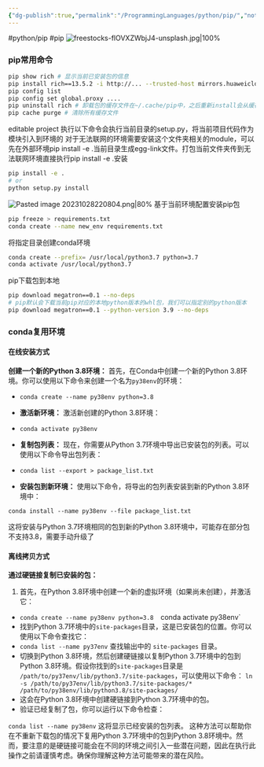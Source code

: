 ```yaml
---
{"dg-publish":true,"permalink":"/ProgrammingLanguages/python/pip/","noteIcon":"3"}
---
```


#python/pip #pip
![freestocks-flOVXZWbjJ4-unsplash.jpg|100%](/img/user/banner/freestocks-flOVXZWbjJ4-unsplash.jpg)
### pip常用命令

```bash
pip show rich # 显示当前已安装包的信息
pip install rich==13.5.2 -i http://... --trusted-host mirrors.huaweicloud.com
pip config list
pip config set global.proxy ....
pip uninstall rich # 卸载包的缓存文件在~/.cache/pip中，之后重新install会从缓存中获取
pip cache purge # 清除所有缓存文件
```

editable project
执行以下命令会执行当前目录的setup.py，将当前项目代码作为模块引入到环境的
对于无法联网的环境需要安装这个文件夹相关的module，可以先在外部环境pip install -e .当前目录生成egg-link文件。打包当前文件夹传到无法联网环境直接执行pip install -e .安装


```bash
pip install -e .
# or
python setup.py install

```

![Pasted image 20231028220804.png|80%](/img/user/pics/Pasted%20image%2020231028220804.png)
基于当前环境配置安装pip包

```bash
pip freeze > requirements.txt
conda create --name new_env requirements.txt

```

将指定目录创建conda环境

```bash
conda create --prefix= /usr/local/python3.7 python=3.7
conda activate /usr/local/python3.7

```

pip下载包到本地

```bash
pip download megatron==0.1 --no-deps
# pip默认会下载当前pip对应的本地python版本的whl包，我们可以指定别的python版本
pip download megatron==0.1 --python-version 3.9 --no-deps

```

### conda复用环境
#### 在线安装方式
**创建一个新的Python 3.8环境：** 首先，在Conda中创建一个新的Python 3.8环境。你可以使用以下命令来创建一个名为`py38env`的环境：

- `conda create --name py38env python=3.8`
    
- **激活新环境：** 激活新创建的Python 3.8环境：
    
- `conda activate py38env`
- **复制包列表：** 现在，你需要从Python 3.7环境中导出已安装包的列表。可以使用以下命令导出包列表：
- `conda list --export > package_list.txt`

- **安装包到新环境：** 使用以下命令，将导出的包列表安装到新的Python 3.8环境中：   

`conda install --name py38env --file package_list.txt`

这将安装与Python 3.7环境相同的包到新的Python 3.8环境中，可能存在部分包不支持3.8，需要手动升级了
#### 离线拷贝方式
**通过硬链接复制已安装的包：**

1. 首先，在Python 3.8环境中创建一个新的虚拟环境（如果尚未创建），并激活它：
- `conda create --name py38env python=3.8 
   `conda activate py38env` 
- 找到Python 3.7环境中的`site-packages`目录，这是已安装包的位置。你可以使用以下命令查找它：
- `conda list --name py37env`
    查找输出中的 `site-packages` 目录。
- 切换到Python 3.8环境，然后创建硬链接以复制Python 3.7环境中的包到Python 3.8环境。假设你找到的`site-packages`目录是 `/path/to/py37env/lib/python3.7/site-packages`，可以使用以下命令：
	`ln -s /path/to/py37env/lib/python3.7/site-packages/* /path/to/py38env/lib/python3.8/site-packages/` 
- 这会在Python 3.8环境中创建硬链接到Python 3.7环境中的包。 
- 验证已经复制了包，你可以运行以下命令检查：

 `conda list --name py38env` 
这将显示已经安装的包列表。
这种方法可以帮助你在不重新下载包的情况下复用Python 3.7环境中的包到Python 3.8环境中。然而，要注意的是硬链接可能会在不同的环境之间引入一些潜在问题，因此在执行此操作之前请谨慎考虑。确保你理解这种方法可能带来的潜在风险。